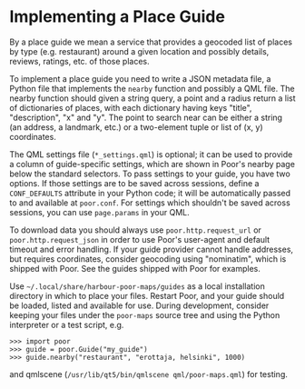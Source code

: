Implementing a Place Guide
==========================

By a place guide we mean a service that provides a geocoded list of
places by type (e.g. restaurant) around a given location and possibly
details, reviews, ratings, etc. of those places.

To implement a place guide you need to write a JSON metadata file,
a Python file that implements the `nearby` function and possibly
a QML file. The nearby function should given a string query, a point and
a radius return a list of dictionaries of places, with each dictionary
having keys "title", "description", "x" and "y". The point to search
near can be either a string (an address, a landmark, etc.) or
a two-element tuple or list of (x, y) coordinates.

The QML settings file (`*_settings.qml`) is optional; it can be used to
provide a column of guide-specific settings, which are shown in Poor's
nearby page below the standard selectors. To pass settings to your
guide, you have two options. If those settings are to be saved across
sessions, define a `CONF_DEFAULTS` attribute in your Python code;
it will be automatically passed to and available at `poor.conf`.
For settings which shouldn't be saved across sessions, you can use
`page.params` in your QML.

To download data you should always use `poor.http.request_url` or
`poor.http.request_json` in order to use Poor's user-agent and default
timeout and error handling. If your guide provider cannot handle
addresses, but requires coordinates, consider geocoding using
"nominatim", which is shipped with Poor. See the guides shipped with
Poor for examples.

Use `~/.local/share/harbour-poor-maps/guides` as a local installation
directory in which to place your files. Restart Poor, and your guide
should be loaded, listed and available for use. During development,
consider keeping your files under the `poor-maps` source tree and using
the Python interpreter or a test script, e.g.

    >>> import poor
    >>> guide = poor.Guide("my_guide")
    >>> guide.nearby("restaurant", "erottaja, helsinki", 1000)

and qmlscene (`/usr/lib/qt5/bin/qmlscene qml/poor-maps.qml`)
for testing.
